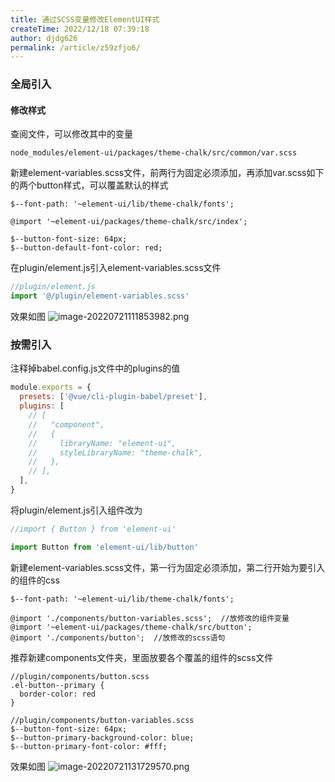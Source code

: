 ```yaml
---
title: 通过SCSS变量修改ElementUI样式
createTime: 2022/12/18 07:39:18
author: djdg626
permalink: /article/z59zfjo6/
---
```

### 全局引入

#### 修改样式

查阅文件，可以修改其中的变量

```
node_modules/element-ui/packages/theme-chalk/src/common/var.scss
```

新建element-variables.scss文件，前两行为固定必须添加，再添加var.scss如下的两个button样式，可以覆盖默认的样式

```
$--font-path: '~element-ui/lib/theme-chalk/fonts';

@import '~element-ui/packages/theme-chalk/src/index';

$--button-font-size: 64px;
$--button-default-font-color: red;
```

在plugin/element.js引入element-variables.scss文件

```javascript
//plugin/element.js
import '@/plugin/element-variables.scss'
```

效果如图
![image-20220721111853982.png](https://cdn.nlark.com/yuque/0/2022/png/21620018/1658380931058-8c8862c5-1305-47c7-b5c0-f404fb35cda4.png#clientId=u40114a02-77fc-4&crop=0&crop=0&crop=1&crop=1&from=drop&id=u1c8c5913&margin=%5Bobject%20Object%5D&name=image-20220721111853982.png&originHeight=360&originWidth=625&originalType=binary&ratio=1&rotation=0&showTitle=false&size=17542&status=done&style=none&taskId=u8a525293-e202-4264-8617-e5d5b5ba741&title=)
### 按需引入

注释掉babel.config.js文件中的plugins的值

```javascript
module.exports = {
  presets: ['@vue/cli-plugin-babel/preset'],
  plugins: [
    // [
    //   "component",
    //   {
    //     libraryName: "element-ui",
    //     styleLibraryName: "theme-chalk",
    //   },
    // ],
  ],
}
```

将plugin/element.js引入组件改为

```javascript
//import { Button } from 'element-ui'

import Button from 'element-ui/lib/button'
```

新建element-variables.scss文件，第一行为固定必须添加，第二行开始为要引入的组件的css

```
$--font-path: '~element-ui/lib/theme-chalk/fonts';

@import './components/button-variables.scss';  //放修改的组件变量
@import '~element-ui/packages/theme-chalk/src/button';
@import './components/button';  //放修改的scss语句
```

推荐新建components文件夹，里面放要各个覆盖的组件的scss文件

```
//plugin/components/button.scss
.el-button--primary {
  border-color: red
}
```

```
//plugin/components/button-variables.scss
$--button-font-size: 64px;
$--button-primary-background-color: blue;
$--button-primary-font-color: #fff;
```

效果如图
![image-20220721131729570.png](https://cdn.nlark.com/yuque/0/2022/png/21620018/1658380937188-8a670fa9-c0ba-4010-8bb1-167305381b18.png#clientId=u40114a02-77fc-4&crop=0&crop=0&crop=1&crop=1&from=drop&id=uec9f2a82&margin=%5Bobject%20Object%5D&name=image-20220721131729570.png&originHeight=106&originWidth=276&originalType=binary&ratio=1&rotation=0&showTitle=false&size=4084&status=done&style=none&taskId=ue2c2face-ac3a-4a6c-b4bf-a12e189b93d&title=)
